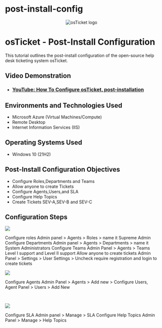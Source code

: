 # post-install-config
<p align="center">
<img src="https://i.imgur.com/Clzj7Xs.png" alt="osTicket logo"/>
</p>

<h1>osTicket - Post-Install Configuration</h1>
This tutorial outlines the post-install configuration of the open-source help desk ticketing system osTicket.<br />


<h2>Video Demonstration</h2>

- ### [YouTube: How To Configure osTicket, post-installation](https://www.youtube.com)

<h2>Environments and Technologies Used</h2>

- Microsoft Azure (Virtual Machines/Compute)
- Remote Desktop
- Internet Information Services (IIS)

<h2>Operating Systems Used </h2>

- Windows 10</b> (21H2)

<h2>Post-Install Configuration Objectives</h2>

- Configure Roles,Departments and Teams
- Allow anyone to create Tickets
- Configure Agents,Users,and SLA
- Configure Help Topics 
- Create Tickets SEV-A,SEV-B and SEV-C

<h2>Configuration Steps</h2>

<p>
<img src="https://imgur.com/qZTiTaH.png"<
  /p>
<p>
Configure roles Admin panel > Agents > Roles > name it Supreme Admin 
  Configure Departments Admin panel > Agents > Departments > name it System Administrators 
  Configure Teams Admin Panel > Agents > Teams Level I support and Level II support 
  Allow anyone to create tickets Admin Panel > Settings > User Settings > Uncheck require registration and login to create tickets 
<br />

<p>
<img src="https://i.imgur.com/7L9bz91.png"< 
  /p>
<p>
Configure Agents 
  Admin Panel > Agents > Add new > 
  Configure Users, Agent Panel > Users > Add New 
</p>
<br />

<p>
<img src="https://i.imgur.com/agjon12.png"<
  /p>
<p>
Configure SLA Admin panel > Manage > SLA
  Configure Help Topics 
  Admin Panel > Manage > Help Topics 
</p>
<br />
